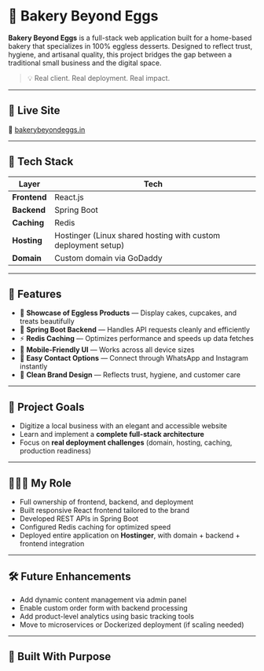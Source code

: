 # 🧁 Bakery Beyond Eggs

**Bakery Beyond Eggs** is a full-stack web application built for a home-based bakery that specializes in 100% eggless desserts. Designed to reflect trust, hygiene, and artisanal quality, this project bridges the gap between a traditional small business and the digital space.

> 💡 Real client. Real deployment. Real impact.

---

## 🚀 Live Site  
🔗 [bakerybeyondeggs.in](https://bakerybeyondeggs.in)

---

## 🔧 Tech Stack

| Layer        | Tech                                      |
|--------------|-------------------------------------------|
| **Frontend** | React.js                                  |
| **Backend**  | Spring Boot                               |
| **Caching**  | Redis                                     |
| **Hosting**  | Hostinger (Linux shared hosting with custom deployment setup) |
| **Domain**   | Custom domain via GoDaddy                 |

---

## 📌 Features

- 🧁 **Showcase of Eggless Products** — Display cakes, cupcakes, and treats beautifully
- 🔄 **Spring Boot Backend** — Handles API requests cleanly and efficiently
- ⚡ **Redis Caching** — Optimizes performance and speeds up data fetches
- 📱 **Mobile-Friendly UI** — Works across all device sizes
- 🤝 **Easy Contact Options** — Connect through WhatsApp and Instagram instantly
- 🧼 **Clean Brand Design** — Reflects trust, hygiene, and customer care

---

## 🎯 Project Goals

- Digitize a local business with an elegant and accessible website
- Learn and implement a **complete full-stack architecture**
- Focus on **real deployment challenges** (domain, hosting, caching, production readiness)

---

## 👩🏻‍💻 My Role

- Full ownership of frontend, backend, and deployment
- Built responsive React frontend tailored to the brand
- Developed REST APIs in Spring Boot
- Configured Redis caching for optimized speed
- Deployed entire application on **Hostinger**, with domain + backend + frontend integration

---

## 🛠 Future Enhancements

- Add dynamic content management via admin panel
- Enable custom order form with backend processing
- Add product-level analytics using basic tracking tools
- Move to microservices or Dockerized deployment (if scaling needed)

---

## 🤍 Built With Purpose

